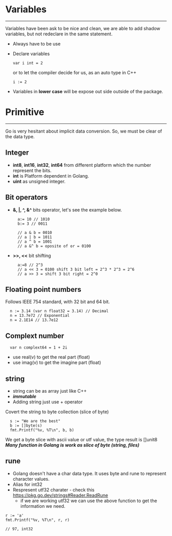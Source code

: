 # Variables
---
Variables have been ask to be nice and clean, we are able to add shadow variables, but not redeclare in the same statement.

- Always have to be use
- Declare variables

  ```
  var i int = 2
  ```
  or to let the compiler decide for us, as an auto type in C++
  
  ```
  i := 2
  ```
  
- Variables in **lower case** will be expose out side outside of the package.

# Primitive
---
Go is very hesitant about implicit data conversion. So, we must be clear of the data type.

## Integer 
- **int8**, **int16**, **int32**, **int64** from different platform which the number represent the bits.  
- **int** is Platform dependent in Golang.  
- **uint** as unsigned integer.  

## Bit operators
- **&, |, ^, &^** bits operator, let's see the example below.

  ```
    a:= 10 // 1010
    b:= 3 // 0011

    // a & b = 0010
    // a | b = 1011
    // a ^ b = 1001
    // a &^ b = oposite of or = 0100
  ```

- **>>, <<** bit shifting

  ```
    a:=8 // 2^3
    // a << 3 = 0100 shift 3 bit left = 2^3 * 2^3 = 2^6
    // a >> 3 = shift 3 bit right = 2^0
  ```

## Floating point numbers   
  Follows IEEE 754 standard, with 32 bit and 64 bit.
  
  ```
    n := 3.14 (var n float32 = 3.14) // Decimal
    n = 13.7e72 // Exponential
    n = 2.1E14 // 13.7e12
  ```
  
## Complext number
  ```
    var n complext64 = 1 + 2i
  ```
  - use real(v) to get the real part (float)
  - use imag(v) to get the imagine part (float)

## string
  - string can be as array just like C++
  - ***immutable***
  - Adding string just use + operator   
  
  Covert the string to byte collection (slice of byte)
  ```
    s := "We are the best"
    b := []byte(s)
    fmt.Printf("%v, %T\n", b, b)
  ```
  
  We get a byte slice with ascii value or utf value, the type result is []unit8  
  ***Many function in Golang is work as slice of byte (string, files)***
  
## rune
  - Golang doesn't have a char data type. It uses byte and rune to represent character values. 
  - Alias for int32
  - Respresent utf32 charater - check this https://pkg.go.dev/strings#Reader.ReadRune
    - if we are working utf32 we can use the above function to get the information we need.   

  ```  
  r := 'a'
  fmt.Printf("%v, %T\n", r, r)
  
  // 97, int32
  ```
  
